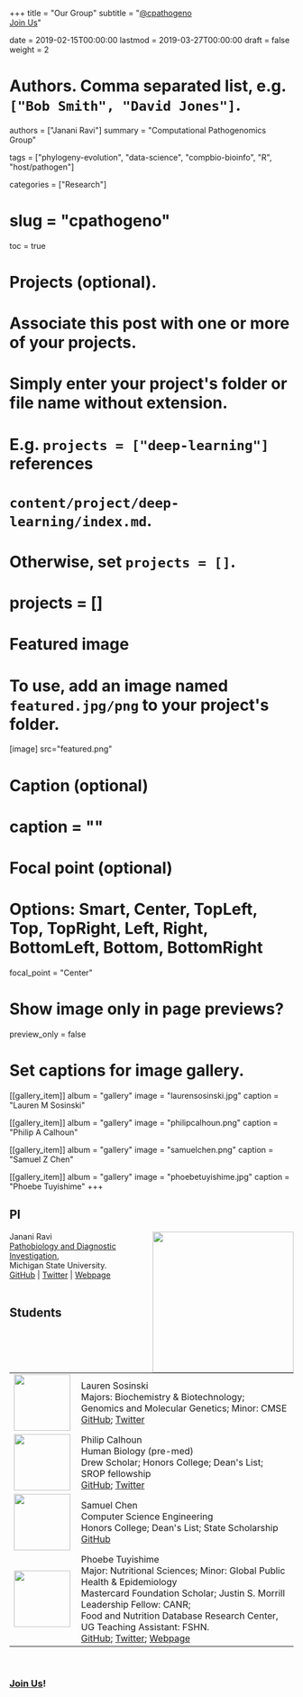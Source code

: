 +++
title = "Our Group"
subtitle = "[@cpathogeno](https://github.com/cpathogeno) <br> [Join Us](/joinus)"

date = 2019-02-15T00:00:00
lastmod = 2019-03-27T00:00:00
draft = false
weight = 2

# Authors. Comma separated list, e.g. `["Bob Smith", "David Jones"]`.
authors = ["Janani Ravi"]
summary = "Computational Pathogenomics Group"

tags = ["phylogeny-evolution", "data-science", "compbio-bioinfo", "R", "host/pathogen"]

categories = ["Research"]
# slug = "cpathogeno"
toc = true

# Projects (optional).
#   Associate this post with one or more of your projects.
#   Simply enter your project's folder or file name without extension.
#   E.g. `projects = ["deep-learning"]` references 
#   `content/project/deep-learning/index.md`.
#   Otherwise, set `projects = []`.
# projects = []

# Featured image
# To use, add an image named `featured.jpg/png` to your project's folder. 
[image]
src="featured.png"
# Caption (optional)
# caption = ""

# Focal point (optional)
# Options: Smart, Center, TopLeft, Top, TopRight, Left, Right, BottomLeft, Bottom, BottomRight
focal_point = "Center"

# Show image only in page previews?
preview_only = false

# Set captions for image gallery.
[[gallery_item]]
album = "gallery"
image = "laurensosinski.jpg"
caption = "Lauren M Sosinski"

[[gallery_item]]
album = "gallery"
image = "philipcalhoun.png"
caption = "Philip A Calhoun"

[[gallery_item]]
album = "gallery"
image = "samuelchen.png"
caption = "Samuel Z Chen"

[[gallery_item]]
album = "gallery"
image = "phoebetuyishime.jpg"
caption = "Phoebe Tuyishime"
+++

## PI

<img align="right" src="/img/jananiravi-webpage-pic.png" width="250"/>

Janani Ravi <br>
[Pathobiology and Diagnostic Investigation](//cvm.msu.edu/pdi), <br>
Michigan State University. <br>
[GitHub](https://github.com/jananiravi) | [Twitter](https://twitter.com/janani137) | [Webpage](//jananiravi.github.io)
<br> <br>

## Students
## 
|  | |
|-----|-----|
|<img align="left" src="/img/laurensosinski.jpg" width="100"/>| Lauren Sosinski <br>  Majors: Biochemistry & Biotechnology; Genomics and Molecular Genetics; Minor: CMSE <br> [GitHub](https://github.com/sosinsk7); [Twitter](https://twitter.com/sosinsk7)|
|<img align="left" src="/img/philipcalhoun.png" width="100"/>| Philip Calhoun <br> Human Biology (pre-med) <br> Drew Scholar; Honors College; Dean's List; SROP fellowship <br> [GitHub](https://github.com/calhou67); [Twitter](https://twitter.com/PhilipCalhoun5)|
|<img align="left" src="/img/samuelchen.png" width="100"/>| Samuel Chen <br> Computer Science Engineering <br> Honors College; Dean's List; State Scholarship <br> [GitHub](https://github.com/samuel19chen) |
|<img align="left" src="/img/phoebetuyishime.jpg" width="100"/>| Phoebe Tuyishime <br> Major: Nutritional Sciences; Minor: Global Public Health & Epidemiology <br> Mastercard Foundation Scholar; Justin S. Morrill Leadership Fellow: CANR; <br> Food and Nutrition Database Research Center, UG Teaching Assistant: FSHN. <br> [GitHub](https://github.com/tuyishi1); [Twitter](https://twitter.com/tuyishimephoebe); [Webpage](https://www.canr.msu.edu/people/phoebe-tuyishime)|
<br>

### [Join Us](/joinus)!